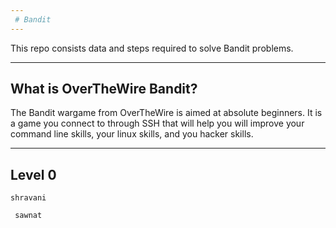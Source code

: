 ```yaml
---
 # Bandit
---
```

 
This repo consists data and steps required to solve Bandit problems.

---

## What is OverTheWire Bandit?
The Bandit wargame from OverTheWire is aimed at absolute beginners. It is a game you connect to through SSH that will help you will improve your command line skills, your linux skills, and you hacker skills.

---

## Level 0

```
shravani

 sawnat
```
